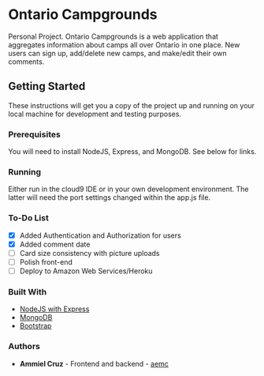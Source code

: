# Ontario Campgrounds
Personal Project. Ontario Campgrounds is a web application that aggregates information about camps all over Ontario in one place. New users can sign up, add/delete new camps, and make/edit their own comments.

## Getting Started
These instructions will get you a copy of the project up and running on your local machine for development and testing purposes.

### Prerequisites
You will need to install NodeJS, Express, and MongoDB. See below for links.

### Running
Either run in the cloud9 IDE or in your own development environment. The latter will need the port settings changed within the app.js file.

### To-Do List
- [x] Added Authentication and Authorization for users
- [x] Added comment date
- [ ] Card size consistency with picture uploads
- [ ] Polish front-end
- [ ] Deploy to Amazon Web Services/Heroku

### Built With
* [NodeJS with Express](https://expressjs.com/)
* [MongoDB](https://www.mongodb.com/)
* [Bootstrap](https://getbootstrap.com/)

### Authors
* **Ammiel Cruz** - Frontend and backend - [aemc](https://github.com/aemc)